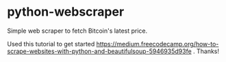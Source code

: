 # python-webscraper
Simple web scraper to fetch Bitcoin's latest price.

Used this tutorial to get started https://medium.freecodecamp.org/how-to-scrape-websites-with-python-and-beautifulsoup-5946935d93fe . Thanks!
